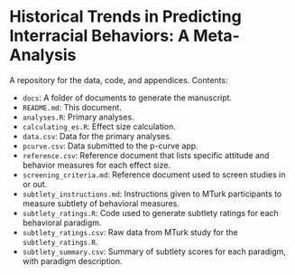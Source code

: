 # Historical Trends in Predicting Interracial Behaviors: A Meta-Analysis
A repository for the data, code, and appendices. Contents:

- `docs`: A folder of documents to generate the manuscript.
- `README.md`: This document.
- `analyses.R`: Primary analyses.
- `calculating_es.R`: Effect size calculation.
- `data.csv`: Data for the primary analyses.
- `pcurve.csv`: Data submitted to the p-curve app.
- `reference.csv`: Reference document that lists specific attitude and behavior measures for each effect size.
- `screening_criteria.md`: Reference document used to screen studies in or out.
- `subtlety_instructions.md`: Instructions given to MTurk participants to measure subtlety of behavioral measures.
- `subtlety_ratings.R`: Code used to generate subtlety ratings for each behavioral paradigm.
- `subtlety_ratings.csv`: Raw data from MTurk study for the `subtlety_ratings.R`.
- `subtlety_summary.csv`: Summary of subtlety scores for each paradigm, with paradigm description.
